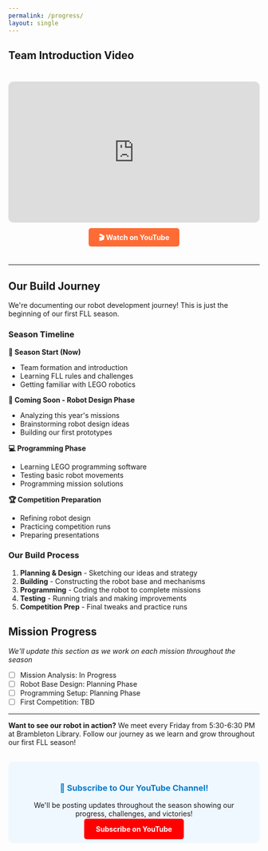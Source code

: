 ```yaml
---
permalink: /progress/
layout: single
---
```



## Team Introduction Video

<div style="text-align: center; margin: 40px 0;">
  <div style="position: relative; width: 100%; height: 0; padding-bottom: 56.25%; margin: 20px 0;">
    <iframe 
      style="position: absolute; top: 0; left: 0; width: 100%; height: 100%; border-radius: 10px;" 
      src="https://www.youtube.com/embed/zd637TJYjNA" 
      title="Tech Titans FLL Team - Season 2024-25 Introduction" 
      frameborder="0" 
      allow="accelerometer; autoplay; clipboard-write; encrypted-media; gyroscope; picture-in-picture" 
      allowfullscreen>
    </iframe>
  </div>
  <p style="text-align: center;">
    <a href="https://www.youtube.com/watch?v=zd637TJYjNA" target="_blank" style="background: #ff6b35; color: white; padding: 10px 20px; border-radius: 5px; text-decoration: none; font-weight: bold;">
      🎬 Watch on YouTube
    </a>
  </p>
</div>

---

## Our Build Journey

We're documenting our robot development journey! This is just the beginning of our first FLL season.

### Season Timeline

**🏁 Season Start (Now)**
- Team formation and introduction
- Learning FLL rules and challenges
- Getting familiar with LEGO robotics

**🔧 Coming Soon - Robot Design Phase**
- Analyzing this year's missions
- Brainstorming robot design ideas
- Building our first prototypes

**💻 Programming Phase**
- Learning LEGO programming software
- Testing basic robot movements
- Programming mission solutions

**🏆 Competition Preparation**
- Refining robot design
- Practicing competition runs
- Preparing presentations

### Our Build Process

1. **Planning & Design** - Sketching our ideas and strategy
2. **Building** - Constructing the robot base and mechanisms  
3. **Programming** - Coding the robot to complete missions
4. **Testing** - Running trials and making improvements
5. **Competition Prep** - Final tweaks and practice runs

## Mission Progress

*We'll update this section as we work on each mission throughout the season*

- [ ] Mission Analysis: In Progress
- [ ] Robot Base Design: Planning Phase  
- [ ] Programming Setup: Planning Phase
- [ ] First Competition: TBD

---

**Want to see our robot in action?** We meet every Friday from 5:30-6:30 PM at Brambleton Library. Follow our journey as we learn and grow throughout our first FLL season!

<div style="text-align: center; background: #f0f8ff; padding: 20px; border-radius: 10px; margin: 30px 0;">
  <h3 style="color: #007acc;">🔔 Subscribe to Our YouTube Channel!</h3>
  <p>We'll be posting updates throughout the season showing our progress, challenges, and victories!</p>
  <a href="https://www.youtube.com/channel/UC[YOUR_CHANNEL_ID]" target="_blank" style="background: #ff0000; color: white; padding: 12px 24px; border-radius: 5px; text-decoration: none; font-weight: bold;">
    Subscribe on YouTube
  </a>
</div>
